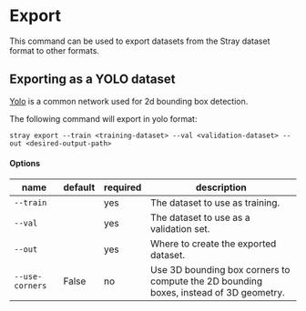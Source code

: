
# Export

This command can be used to export datasets from the Stray dataset format to other formats.

## Exporting as a YOLO dataset

[Yolo](https://pjreddie.com/darknet/yolo/) is a common network used for 2d bounding box detection.

The following command will export in yolo format:
```
stray export --train <training-dataset> --val <validation-dataset> --out <desired-output-path>
```

#### Options

|name|default|required|description|
|---|---|---|---|
|`--train`| | yes | The dataset to use as training. |
|`--val`| | yes | The dataset to use as a validation set.|
|`--out` | | yes | Where to create the exported dataset. |
|`--use-corners` | False | no | Use 3D bounding box corners to compute the 2D bounding boxes, instead of 3D geometry. |

